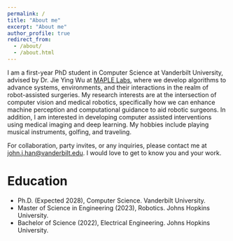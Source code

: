 ```yaml
---
permalink: /
title: "About me"
excerpt: "About me"
author_profile: true
redirect_from: 
  - /about/
  - /about.html
---
```


I am a first-year PhD student in Computer Science at Vanderbilt University, advised by Dr. Jie Ying Wu at [MAPLE Labs](https://vu-maple-lab.github.io), where we develop algorithms to advance systems, environments, and their interactions in the realm of robot-assisted surgeries. My research interests are at the intersection of computer vision and medical robotics, specifically how we can enhance machine perception and computational guidance to aid robotic surgeons. In addition, I am interested in developing computer assisted interventions using medical imaging and deep learning. My hobbies include playing musical instruments, golfing, and traveling. 

For collaboration, party invites, or any inquiries, please contact me at john.j.han@vanderbilt.edu. I would love to get to know you and your work. 

Education
======
- Ph.D. (Expected 2028), Computer Science. Vanderbilt University. 
- Master of Science in Engineering (2023), Robotics. Johns Hopkins University.
- Bachelor of Science (2022), Electrical Engineering. Johns Hopkins University. 
